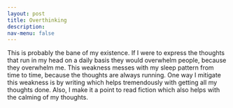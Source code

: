 ```yaml
---
layout: post
title: Overthinking
description: 
nav-menu: false
---
```


This is probably the bane of my existence. If I were to express the thoughts that run in my head on a daily basis they would overwhelm people, because they overwhelm me. This weakness messes with my sleep pattern from time to time, because the thoughts are always running. One way I mitigate this weakness is by writing which helps tremendously with getting all my thoughts done. Also, I make it a point to read fiction which also helps with the calming of my thoughts.
